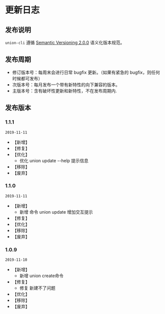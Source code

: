 # 更新日志

## 发布说明

`union-cli` 遵循 [Semantic Versioning 2.0.0](http://semver.org/lang/zh-CN/) 语义化版本规范。

## 发布周期

- 修订版本号：每周末会进行日常 bugfix 更新。（如果有紧急的 bugfix，则任何时候都可发布）
- 次版本号：每月发布一个带有新特性的向下兼容的版本。
- 主版本号：含有破坏性更新和新特性，不在发布周期内.

## 发布版本

### 1.1.1

`2019-11-11`

- 【新增】
- 【修复】
- 【优化】
  - 优化 union update --help 提示信息
- 【移除】
- 【废弃】

### 1.1.0

`2019-11-11`

- 【新增】
  - 新增 命令 union update 增加交互提示
- 【修复】
- 【优化】
- 【移除】
- 【废弃】

### 1.0.9

`2019-11-10`

- 【新增】
  - 新增 union create命令
- 【修复】
  - 修复 新建不了问题
- 【优化】
- 【移除】
- 【废弃】
